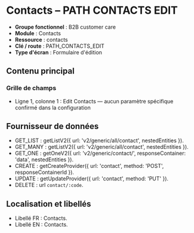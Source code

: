 # Contacts – PATH CONTACTS EDIT

- **Groupe fonctionnel** : B2B customer care
- **Module** : Contacts
- **Ressource** : contacts
- **Clé / route** : PATH_CONTACTS_EDIT
- **Type d'écran** : Formulaire d'édition

## Contenu principal
### Grille de champs
- Ligne 1, colonne 1 : Edit Contacts — aucun paramètre spécifique confirmé dans la configuration

## Fournisseur de données
- GET_LIST : getListV2({
  url: 'v2/generic/all/contact',
  nestedEntities
}).
- GET_MANY : getListV2({
  url: 'v2/generic/all/contact',
  nestedEntities
}).
- GET_ONE : getOneV2({
  url: 'v2/generic/contact/',
  responseContainer: 'data',
  nestedEntities
}).
- CREATE : getCreateProvider({
  url: 'contact',
  method: 'POST',
  responseContainerId
}).
- UPDATE : getUpdateProvider({
  url: 'contact',
  method: 'PUT'
}).
- DELETE : url `contact/:code`.

## Localisation et libellés
- Libellé FR : Contacts.
- Libellé EN : Contacts.